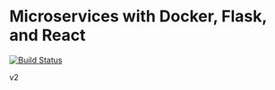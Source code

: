 # Microservices with Docker, Flask, and React

[![Build Status](https://travis-ci.org/realpython/testdriven-app.svg?branch=master)](https://travis-ci.org/realpython/testdriven-app)

v2
